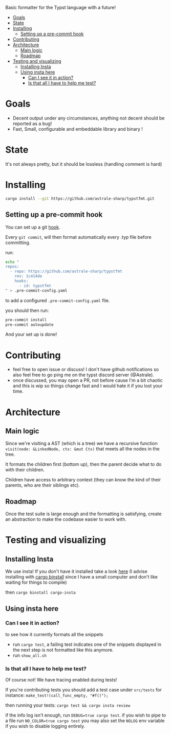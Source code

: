 Basic formatter for the Typst language with a future!

- [Goals](#goals)
- [State](#state)
- [Installing](#installing)
  - [Setting up a pre-commit hook](#setting-up-a-pre-commit-hook)
- [Contributing](#contributing)
- [Architecture](#architecture)
  - [Main logic](#main-logic)
  - [Roadmap](#roadmap)
- [Testing and visualizing](#testing-and-visualizing)
  - [Installing Insta](#installing-insta)
  - [Using insta here](#using-insta-here)
    - [Can I see it in action?](#can-i-see-it-in-action)
    - [Is that all I have to help me test?](#is-that-all-i-have-to-help-me-test)


# Goals

- Decent output under any circumstances, anything not decent should be reported as a bug!
- Fast, Small, configurable and embeddable library and binary ! 

# State

It's not always pretty, but it should be lossless (handling comment is hard)

# Installing

```sh
cargo install --git https://github.com/astrale-sharp/typstfmt.git
```

## Setting up a pre-commit hook

You can set up a git [hook](https://pre-commit.com).

Every `git commit`, will then format automatically every .typ file before committing.

run:
```sh
echo "
repos:
  - repo: https://github.com/astrale-sharp/typstfmt
    rev: 1c414de
    hooks:
      - id: typstfmt
" > .pre-commit-config.yaml
```
to add a configured `.pre-commit-config.yaml` file.

you should then run:
```sh
pre-commit install
pre-commit autoupdate
```

And your set up is done!

# Contributing
- feel free to open issue or discuss! I don't have github notifications so also feel free to go ping me on the typst discord server (@Astrale).
- once discussed, you may open a PR, not before cause I'm a bit chaotic and this is wip so things change fast and I would hate it if you lost your time.

# Architecture
## Main logic

Since we're visiting a AST (which is a tree) we have a recursive function
`visit(node: &LinkedNode, ctx: &mut Ctx)` that meets all the nodes in the tree.

It formats the children first (bottom up), then the parent decide what to do with their children.

Children have access to arbitrary context (they can know the kind of their parents, who are their siblings etc).

## Roadmap

Once the test suite is large enough and the formatting is satisfying, create an abstraction to make the codebase easier to work with.

# Testing and visualizing

## Installing Insta
We use insta! If you don't have it installed take a look [here](https://insta.rs/docs/cli/) (I advise installing with [cargo binstall](https://github.com/cargo-bins/cargo-binstall) since I have a small computer and don't like waiting for things to compile)

then `cargo binstall cargo-insta`

## Using insta here

### Can I see it in action?
to see how it currently formats all the snippets 
+ run `cargo test`, a failing test indicates one of the snippets displayed in the next step is not formatted like this anymore.
+ run `show_all.sh`

### Is that all I have to help me test?
Of course not! We have tracing enabled during tests!

If you're contributing tests you should add a test case under `src/tests` for instance: `make_test!(call_func_empty, "#f()");`

then running your tests: `cargo test && cargo insta review`

if the info log isn't enough, run `DEBUG=true cargo test`.
if you wish to pipe to a file run `NO_COLOR=true cargo test`
you may also set the `NOLOG` env variable if you wish to disable logging entirely.
